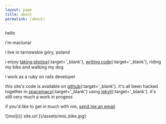 ```yaml
---
layout: page
title: about
permalink: /about/
---
```


hello

i'm maclunar

i live in tarnowskie góry, poland

i enjoy
[taking photos](http://maclunar.tumblr.com/search/photography){:target='_blank'},
[writing code](https://github.com/maclunar){:target='_blank'},
riding my bike and walking my dog

i work as a ruby on rails developer

this site's code is available on
[github](https://github.com/maclunar/maclunar.github.io){:target='_blank'}.
it's all been hacked together in
[spacemacs](https://www.spacemacs.org){:target='_blank'}
using
[jekyll](https://jekyllrb.com){:target='_blank'}.
it's still very much a work in progess

if you'd like to get in touch with me, [send me an email](mailto:maclunar@gmail.com)

![moi]({{ site.url }}/assets/moi_bike.jpg)

